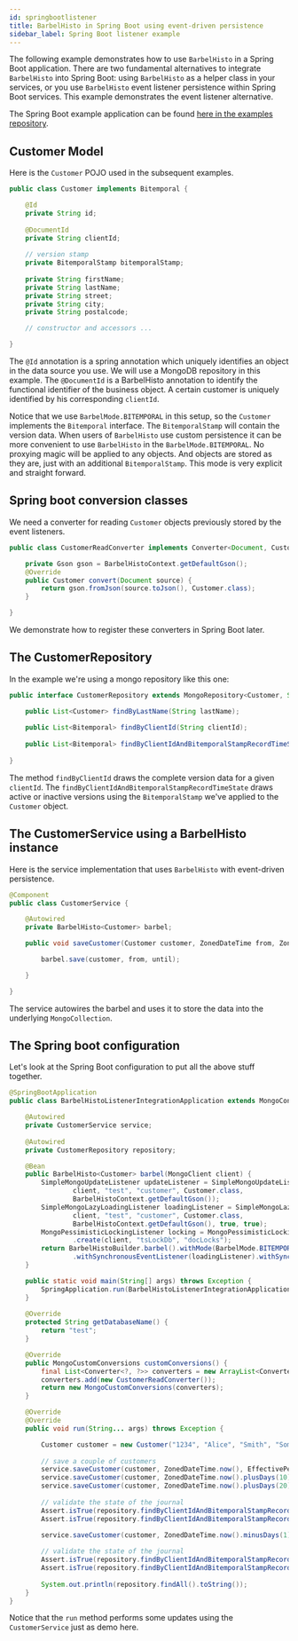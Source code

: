```yaml
---
id: springbootlistener
title: BarbelHisto in Spring Boot using event-driven persistence
sidebar_label: Spring Boot listener example
---
```


The following example demonstrates how to use `BarbelHisto` in a Spring Boot application. There are two fundamental alternatives to integrate `BarbelHisto` into Spring Boot: using `BarbelHisto` as a helper class in your services, or you use `BarbelHisto` event listener persistence within Spring Boot services. This example demonstrates the event listener alternative.

The Spring Boot example application can be found [here in the examples repository](https://github.com/projectbarbel/barbelhisto-samples/tree/master/springboot-listener).

## Customer Model

Here is the `Customer` POJO used in the subsequent examples.

```java
public class Customer implements Bitemporal {

    @Id
    private String id;
    
	@DocumentId
	private String clientId;
	
	// version stamp
	private BitemporalStamp bitemporalStamp;
	
	private String firstName;
	private String lastName;
	private String street;
	private String city;
	private String postalcode;

    // constructor and accessors ...

}    
````
The `@Id` annotation is a spring annotation which uniquely identifies an object in the data source you use. We will use a MongoDB repository in this example. The `@DocumentId`  is a BarbelHisto annotation to identify the functional identifier of the business object. A certain customer is uniquely identified by his corresponding `clientId`.

Notice that we use `BarbelMode.BITEMPORAL` in this setup, so the `Customer` implements the `Bitemporal` interface.
The `BitemporalStamp` will contain the version data. When users of `BarbelHisto` use custom persistence it can be more convenient to use `BarbelHisto` in the `BarbelMode.BITEMPORAL`. No proxying magic will be applied to any objects. And objects are stored as they are, just with an additional `BitemporalStamp`. This mode is very explicit and straight forward.

## Spring boot conversion classes

We need a converter for reading `Customer` objects previously stored by the event listeners.

```java
public class CustomerReadConverter implements Converter<Document, Customer>{

    private Gson gson = BarbelHistoContext.getDefaultGson();
    @Override
    public Customer convert(Document source) {
        return gson.fromJson(source.toJson(), Customer.class);
    }

}
```
We demonstrate how to register these converters in Spring Boot later.

## The CustomerRepository

In the example we're using a mongo repository like this one:

```java
public interface CustomerRepository extends MongoRepository<Customer, String> {

	public List<Customer> findByLastName(String lastName);
	
	public List<Bitemporal> findByClientId(String clientId);
	
	public List<Bitemporal> findByClientIdAndBitemporalStampRecordTimeState(String clientId, BitemporalObjectState state);
	
}
```

The method `findByClientId` draws the complete version data for a given `clientId`.
The `findByClientIdAndBitemporalStampRecordTimeState` draws active or inactive versions using the `BitemporalStamp` we've applied to the `Customer` object.

## The CustomerService using a BarbelHisto instance

Here is the service implementation that uses `BarbelHisto` with event-driven persistence.

```java
@Component
public class CustomerService {

    @Autowired
    private BarbelHisto<Customer> barbel;

    public void saveCustomer(Customer customer, ZonedDateTime from, ZonedDateTime until) {

        barbel.save(customer, from, until);

    }

}
```

The service autowires the barbel and uses it to store the data into the underlying `MongoCollection`.

## The Spring boot configuration

Let's look at the Spring Boot configuration to put all the above stuff together.

```java
@SpringBootApplication
public class BarbelHistoListenerIntegrationApplication extends MongoConfigurationSupport implements CommandLineRunner {

    @Autowired
    private CustomerService service;
    
    @Autowired
    private CustomerRepository repository;

    @Bean
    public BarbelHisto<Customer> barbel(MongoClient client) {
        SimpleMongoUpdateListener updateListener = SimpleMongoUpdateListener.create(
                client, "test", "customer", Customer.class,
                BarbelHistoContext.getDefaultGson());
        SimpleMongoLazyLoadingListener loadingListener = SimpleMongoLazyLoadingListener.create(
                client, "test", "customer", Customer.class,
                BarbelHistoContext.getDefaultGson(), true, true);
        MongoPessimisticLockingListener locking = MongoPessimisticLockingListener
                .create(client, "tsLockDb", "docLocks");
        return BarbelHistoBuilder.barbel().withMode(BarbelMode.BITEMPORAL).withSynchronousEventListener(updateListener)
                .withSynchronousEventListener(loadingListener).withSynchronousEventListener(locking).build();
    }

    public static void main(String[] args) throws Exception {
	    SpringApplication.run(BarbelHistoListenerIntegrationApplication.class, args);
	}
	
    @Override
    protected String getDatabaseName() {
        return "test";
    }

    @Override
    public MongoCustomConversions customConversions() {
        final List<Converter<?, ?>> converters = new ArrayList<Converter<?, ?>>();
        converters.add(new CustomerReadConverter());
        return new MongoCustomConversions(converters);
    }

	@Override
	@Override
    public void run(String... args) throws Exception {

	    Customer customer = new Customer("1234", "Alice", "Smith", "Some Street 10", "Houston", "77001");
	    
        // save a couple of customers
	    service.saveCustomer(customer, ZonedDateTime.now(), EffectivePeriod.INFINITE);
	    service.saveCustomer(customer, ZonedDateTime.now().plusDays(10), EffectivePeriod.INFINITE);
	    service.saveCustomer(customer, ZonedDateTime.now().plusDays(20), EffectivePeriod.INFINITE);
	    
        // validate the state of the journal
	    Assert.isTrue(repository.findByClientIdAndBitemporalStampRecordTimeState("1234", BitemporalObjectState.ACTIVE).size() == 3, "must contain 3 active records");
	    Assert.isTrue(repository.findByClientIdAndBitemporalStampRecordTimeState("1234", BitemporalObjectState.INACTIVE).size() == 2, "must contain 2 inactive records");

	    service.saveCustomer(customer, ZonedDateTime.now().minusDays(1), EffectivePeriod.INFINITE);
	    
	    // validate the state of the journal
        Assert.isTrue(repository.findByClientIdAndBitemporalStampRecordTimeState("1234", BitemporalObjectState.ACTIVE).size() == 1, "must contain 1 active records");
        Assert.isTrue(repository.findByClientIdAndBitemporalStampRecordTimeState("1234", BitemporalObjectState.INACTIVE).size() == 5, "must contain 5 inactive records");
	    
	    System.out.println(repository.findAll().toString());
    }
}
```
Notice that the `run` method performs some updates using the `CustomerService` just as demo here.
